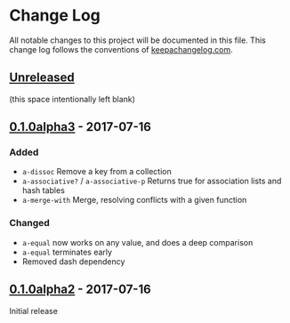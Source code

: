 # Change Log
All notable changes to this project will be documented in this file. This change log follows the conventions of [keepachangelog.com](http://keepachangelog.com/).

## [Unreleased]
(this space intentionally left blank)

<!-- ### Added -->
<!-- ### Changed -->
<!-- ### Removed -->
<!-- ### Fixed -->

## [0.1.0alpha3] - 2017-07-16
### Added
- `a-dissoc` Remove a key from a collection
- `a-associative?` / `a-associative-p` Returns true for association lists and hash tables
- `a-merge-with` Merge, resolving conflicts with a given function

### Changed
- `a-equal` now works on any value, and does a deep comparison
- `a-equal` terminates early
- Removed dash dependency

## [0.1.0alpha2] - 2017-07-16
Initial release

[Unreleased]: https://github.com/plexus/a.el/compare/v0.1.0alpha3...HEAD
[0.1.0alpha3]: https://github.com/plexus/a.el/compare/v0.1.0alpha2...v0.1.0alpha3
[0.1.0alpha2]: https://github.com/plexus/a.el/compare/6760b4edb7cf...v0.1.0alpha2
